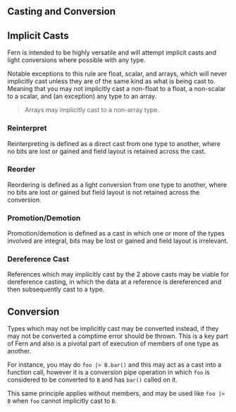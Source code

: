 ## Casting and Conversion

## Implicit Casts

Fern is intended to be highly versatile and will attempt implicit casts and light conversions where possible with any type.

Notable exceptions to this rule are float, scalar, and arrays, which will never implicitly cast unless they are of the same kind as what is being cast to. Meaning that you may not implicitly cast a non-float to a float, a non-scalar to a scalar, and (an exception) any type to an array.

>Arrays may implicitly cast to a non-array type.

### Reinterpret

Reinterpreting is defined as a direct cast from one type to another, where no bits are lost or gained and field layout is retained across the cast.

### Reorder

Reordering is defined as a light conversion from one type to another, where no bits are lost or gained but field layout is not retained across the conversion.

### Promotion/Demotion

Promotion/demotion is defined as a cast in which one or more of the types involved are integral, bits may be lost or gained and field layout is irrelevant.

### Dereference Cast

References which may implicitly cast by the 2 above casts may be viable for dereference casting, in which the data at a reference is dereferenced and then subsequently cast to a type.

## Conversion

Types which may not be implicitly cast may be converted instead, if they may not be converted a comptime error should be thrown.
This is a key part of Fern and also is a pivotal part of execution of members of one type as another.

For instance, you may do `foo |> B.bar()` and this may act as a cast into a function call, however it is a conversion pipe operation in which `foo` is considered to be converted to `B` and has `bar()` called on it.

This same principle applies without members, and may be used like `foo |> B` when `foo` cannot implicitly cast to `B`.

